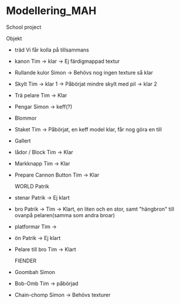﻿# Modellering_MAH
School project

Objekt
- träd          Vi får kolla på tillsammans
- kanon         Tim -> klar -> Ej färdigmappad textur
- Rullande kulor Simon -> Behövs nog ingen texture så klar
- Skylt         Tim -> klar 1 -> Påbörjat mindre skylt med pil -> klar 2
- Trä pelare    Tim -> Klar
- Pengar	Simon -> keff(?)
- Blommor
- Staket        Tim -> Påbörjat, en keff model klar, får nog göra en till
- Gallert
- lådor / Block Tim -> Klar 
- Markknapp     Tim -> Klar
- Prepare Cannon Button Tim -> Klar  	

  WORLD         Patrik 
- stenar        Patrik -> Ej klart
- bro           Patrik -> Tim -> Klart, en liten och en stor, samt "hängbron" till ovanpå pelaren(samma som andra broar)
- platformar    Tim -> 
- ön            Patrik -> Ej klart
- Pelare till bro Tim -> Klart


  FIENDER
- Goombah	Simon
- Bob-Omb	Tim -> påbörjad
- Chain-chomp   Simon -> Behövs texturer